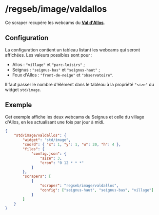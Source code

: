 # /regseb/image/valdallos

Ce scraper recupère les webcams du
**[Val d'Allos](http://www.valdallos.com/webcams.html)**.

## Configuration

La configuration contient un tableau listant les webcams qui seront affichées.
Les valeurs possibles sont pour :

- Allos : `"village"` et `"parc-loisirs"` ;
- Seignus : `"seignus-bas"` et `"seignus-haut"` ;
- Foux d'Allos : `"front-de-neige"` et `"observatoire"`.

Il faut passer le nombre d'élément dans le tableau à la propriété `"size"` du
widget `std/image`.

## Exemple

Cet exemple affiche les deux webcams du Seignus et celle du village d'Allos, en
les actualisant une fois par jour à midi.

```JSON
{
    "std/image/valdallos": {
        "widget": "std/image",
        "coord": { "x": 1, "y": 1, "w": 20, "h": 4 },
        "files": {
            "config.json": {
                "size": 3,
                "cron": "0 12 * * *"
            }
        },
        "scrapers": [
            {
                "scraper": "regseb/image/valdallos",
                "config": ["seignus-haut", "seignus-bas", "village"]
            }
        ]
    }
}
```
